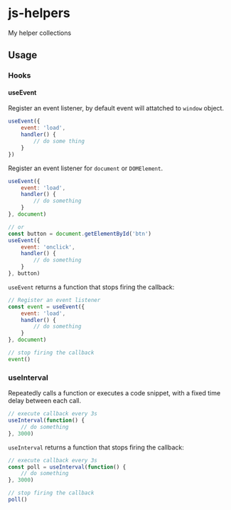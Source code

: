 # js-helpers
My helper collections

## Usage

### Hooks

#### useEvent
Register an event listener, by default event will attatched to `window` object.

```js
useEvent({
    event: 'load',
    handler() {
        // do some thing
    }
})
```

Register an event listener for `document` or `DOMElement`.

```js
useEvent({
    event: 'load',
    handler() {
        // do something
    }
}, document)

// or
const button = document.getElementById('btn')
useEvent({
    event: 'onclick',
    handler() {
        // do something
    }
}, button)
```

`useEvent` returns a function that stops firing the callback:

```js
// Register an event listener
const event = useEvent({
    event: 'load',
    handler() {
        // do something
    }
}, document)

// stop firing the callback
event()
```

### useInterval
Repeatedly calls a function or executes a code snippet, with a fixed time delay between each call.

```js
// execute callback every 3s
useInterval(function() {
    // do something
}, 3000)
```

`useInterval` returns a function that stops firing the callback:

```js
// execute callback every 3s
const poll = useInterval(function() {
    // do something
}, 3000)

// stop firing the callback
poll()
```
